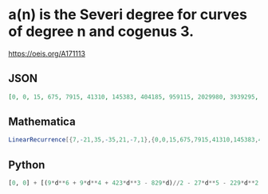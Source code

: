 # a\(n\) is the Severi degree for curves of degree n and cogenus 3\.
https://oeis.org/A171113
## JSON
```JSON
[0, 0, 15, 675, 7915, 41310, 145383, 404185, 959115, 2029980, 3939295, 7139823, 12245355, 20064730, 31639095, 48282405, 71625163, 103661400, 146798895, 203912635, 278401515, 374248278, 496082695, 649247985, 839870475, 1074932500, 1362348543, 1711044615]
```
## Mathematica
```Mathematica
LinearRecurrence[{7,-21,35,-35,21,-7,1},{0,0,15,675,7915,41310,145383,404185,959115},30] (* _Harvey P. Dale_, Jun 15 2021 *)
```
## Python
```Python
[0, 0] + [(9*d**6 + 9*d**4 + 423*d**3 - 829*d)//2 - 27*d**5 - 229*d**2 + 525 for d in range(3, 30)] # _Andrey Zabolotskiy_, Jan 12 2021
```

